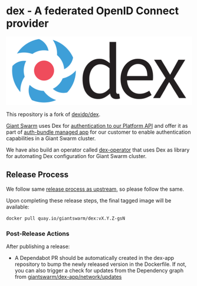 # dex - A federated OpenID Connect provider

![logo](docs/logos/dex-horizontal-color.png)

This repository is a fork of [dexidp/dex](https://github.com/dexidp/dex).

[Giant Swarm](https://www.giantswarm.io/) uses Dex for [authentication to our Platform API](https://docs.giantswarm.io/overview/architecture/authentication/) and offer it as part of [auth-bundle managed app](https://github.com/giantswarm/auth-bundle) for our customer to enable authentication capabilities in a Giant Swarm cluster.

We have also build an operator called [dex-operator](https://github.com/giantswarm/dex-operator) that uses Dex as library for automating Dex configuration for Giant Swarm cluster.

## Release Process

We follow same [release process as upstream](https://dexidp.io/docs/development/releases/), so please follow the same.

Upon completing these release steps, the final tagged image will be available:

```sh
docker pull quay.io/giantswarm/dex:vX.Y.Z-gsN
```

### Post-Release Actions

After publishing a release:

- A Dependabot PR should be automatically created in the dex-app repository to bump the newly released version in the Dockerfile. If not, you can also trigger a check for updates from the Dependency graph from [giantswarm/dex-app/network/updates](https://github.com/giantswarm/dex-app/network/updates)

